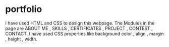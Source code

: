# portfolio
I have used HTML and CSS to design this webpage.
The Modules in the page are ABOUT ME , SKILLS , CERTIFICATES , PROJECT , CONTEST , CONTACT.
I have used CSS properties like background color , align , margin , height , width. 
